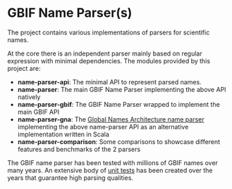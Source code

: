 # GBIF Name Parser(s)

The project contains various implementations of parsers for scientific names.

At the core there is an independent parser mainly based on regular expression with minimal dependencies.
The modules provided by this project are:

 - __name-parser-api__: The minimal API to represent parsed names.
 - __name-parser__: The main GBIF Name Parser implementing the above API natively
 - __name-parser-gbif__: The GBIF Name Parser wrapped to implement the main GBIF API
 - __name-parser-gna__: The [Global Names Architecture name parser](https://github.com/GlobalNamesArchitecture/gnparser) implementing the above name-parser API as an alternative implementation written in Scala
 - __name-parser-comparison__: Some comparisons to showcase different features and benchmarks of the 2 parsers

The GBIF name parser has been tested with millions of GBIF names over many years.
An extensive body of [unit tests](name-parser/src/test/java/org/gbif/nameparser/NameParserTest.java) has been created over the years that guarantee high parsing qualities.

